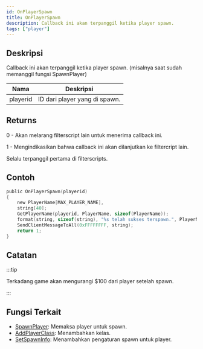 ```yaml
---
id: OnPlayerSpawn
title: OnPlayerSpawn
description: Callback ini akan terpanggil ketika player spawn.
tags: ["player"]
---
```


## Deskripsi

Callback ini akan terpanggil ketika player spawn. (misalnya saat sudah memanggil fungsi SpawnPlayer)

| Nama     | Deskripsi                     |
| -------- | ----------------------------- |
| playerid | ID dari player yang di spawn. |

## Returns

0 - Akan melarang filterscript lain untuk menerima callback ini.

1 - Mengindikasikan bahwa callback ini akan dilanjutkan ke filtercript lain.

Selalu terpanggil pertama di filterscripts.

## Contoh

```c
public OnPlayerSpawn(playerid)
{
    new PlayerName[MAX_PLAYER_NAME],
    string[40];
    GetPlayerName(playerid, PlayerName, sizeof(PlayerName));
    format(string, sizeof(string), "%s telah sukses terspawn.", PlayerName);
    SendClientMessageToAll(0xFFFFFFFF, string);
    return 1;
}
```

## Catatan

:::tip

Terkadang game akan mengurangi \$100 dari player setelah spawn.

:::

## Fungsi Terkait

- [SpawnPlayer](../functions/SpawnPlayer.md): Memaksa player untuk spawn.
- [AddPlayerClass](../functions/AddPlayerClass.md): Menambahkan kelas.
- [SetSpawnInfo](../functions/SetSpawnInfo.md): Menambahkan pengaturan spawn untuk player.

